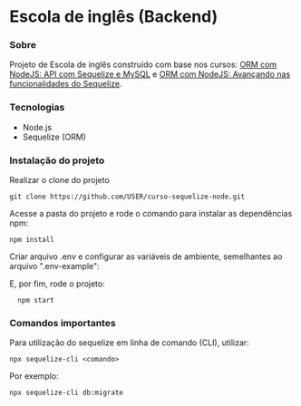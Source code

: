 # Escola de inglês (Backend)

### Sobre

Projeto de Escola de inglês construído com base nos cursos: [ORM com NodeJS: API com Sequelize e MySQL](https://cursos.alura.com.br/course/orm-nodejs-api-sequelize-mysql) e [ORM com NodeJS: Avançando nas funcionalidades do Sequelize](https://cursos.alura.com.br/course/orm-nodejs-avancando-sequelize).

### Tecnologias

- Node.js
- Sequelize (ORM)

### Instalação do projeto

Realizar o clone do projeto

    git clone https://github.com/USER/curso-sequelize-node.git

Acesse a pasta do projeto e rode o comando para instalar as dependências npm:

    npm install

Criar arquivo .env e configurar as variáveis de ambiente, semelhantes ao arquivo ".env-example":

E, por fim, rode o projeto:

```
  npm start
```

### Comandos importantes

Para utilização do sequelize em linha de comando (CLI), utilizar:

    npx sequelize-cli <comando>

Por exemplo:

    npx sequelize-cli db:migrate
